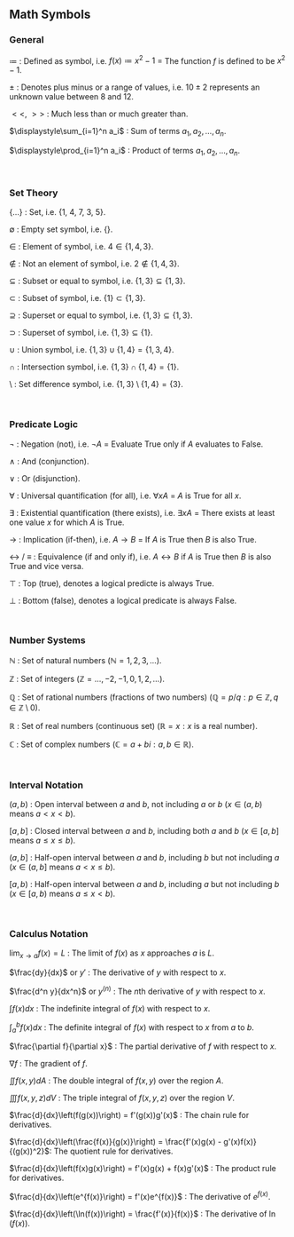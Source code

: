 
## Math Symbols

### General

$\coloneqq$ : Defined as symbol, i.e. $f(x) \coloneqq x^2 - 1$ = The function $f$ is defined to be $x^2 - 1$.

$\pm$ : Denotes plus minus or a range of values, i.e. $10 \pm 2$ represents an unknown value between $8$ and $12$.

$<<$, $>>$ : Much less than or much greater than.

$\displaystyle\sum_{i=1}^n a_i$ : Sum of terms $a_1, a_2, \ldots, a_n$.

$\displaystyle\prod_{i=1}^n a_i$ : Product of terms $a_1, a_2, \ldots, a_n$.

<br>

### Set Theory

{...} : Set, i.e. {1, 4, 7, 3, 5}.

$\emptyset$ : Empty set symbol, i.e. $\{\}$.

$\in$ : Element of symbol, i.e. $4 \in \{1, 4, 3\}$.

$\notin$ : Not an element of symbol, i.e. $2 \notin \{1, 4, 3\}$.

$\subseteq$ : Subset or equal to symbol, i.e. $\{1, 3\} \subseteq \{1, 3\}$.

$\subset$ : Subset of symbol, i.e. $\{1\} \subset \{1, 3\}$.

$\supseteq$ : Superset or equal to symbol, i.e. $\{1, 3\} \subseteq \{1, 3\}$.

$\supset$ : Superset of symbol, i.e. $\{1, 3\} \subseteq \{1\}$.

$\cup$ : Union symbol, i.e. $\{1, 3\} \cup \{1, 4\} = \{1, 3, 4\}$.
  
$\cap$ : Intersection symbol, i.e. $\{1, 3\} \cap \{1, 4\} = \{1\}$.

$\setminus$ : Set difference symbol, i.e. $\{1, 3\} \setminus \{1, 4\} = \{3\}$.

<br>

### Predicate Logic

$\neg$ : Negation (not), i.e. $\neg A$ = Evaluate True only if $A$ evaluates to False.

$\land$ : And (conjunction).

$\lor$ : Or (disjunction).

$\forall$ : Universal quantification (for all), i.e. $\forall x A$ = $A$ is True for all $x$.

$\exists$ : Existential quantification (there exists), i.e. $\exists x A$ = There exists at least one value $x$ for which $A$ is True.

$\rightarrow$ : Implication (if-then), i.e. $A \rightarrow B$ = If $A$ is True then $B$ is also True.

$\leftrightarrow$ / $\equiv$ : Equivalence (if and only if), i.e. $A \leftrightarrow B$ if $A$ is True then $B$ is also True and vice versa.

$\top$ : Top (true), denotes a logical predicte is always True.

$\bot$ : Bottom (false), denotes a logical predicate is always False.

<br>

### Number Systems

$\mathbb{N}$ : Set of natural numbers ($\mathbb{N} = {1, 2, 3, \ldots}$).

$\mathbb{Z}$ : Set of integers ($\mathbb{Z} = {\ldots, -2, -1, 0, 1, 2, \ldots}$).

$\mathbb{Q}$ : Set of rational numbers (fractions of two numbers) ($\mathbb{Q} = {p/q : p \in \mathbb{Z}, q \in \mathbb{Z}\setminus{0}}$).

$\mathbb{R}$ : Set of real numbers (continuous set) ($\mathbb{R} = {x : x \text{ is a real number}}$).

$\mathbb{C}$ : Set of complex numbers ($\mathbb{C} = {a+bi : a,b \in \mathbb{R}}$).

<br>

### Interval Notation

$(a,b)$ : Open interval between $a$ and $b$, not including $a$ or $b$ ($x \in (a,b)$ means $a < x < b$).

$[a,b]$ : Closed interval between $a$ and $b$, including both $a$ and $b$ ($x \in [a,b]$ means $a \leq x \leq b$).

$(a,b]$ : Half-open interval between $a$ and $b$, including $b$ but not including $a$ ($x \in (a,b]$ means $a < x \leq b$).

$[a,b)$ : Half-open interval between $a$ and $b$, including $a$ but not including $b$ ($x \in [a,b)$ means $a \leq x < b$).

<br>

### Calculus Notation

$\lim_{x\to a}f(x)=L$ : The limit of $f(x)$ as $x$ approaches $a$ is $L$.

$\frac{dy}{dx}$ or $y'$ : The derivative of $y$ with respect to $x$.

$\frac{d^n y}{dx^n}$ or $y^{(n)}$ : The $n$th derivative of $y$ with respect to $x$.

$\int f(x) dx$ : The indefinite integral of $f(x)$ with respect to $x$.

$\int_a^b f(x) dx$ : The definite integral of $f(x)$ with respect to $x$ from $a$ to $b$.

$\frac{\partial f}{\partial x}$ : The partial derivative of $f$ with respect to $x$.

$\nabla f$ : The gradient of $f$.

$\iint f(x,y) dA$ : The double integral of $f(x,y)$ over the region $A$.

$\iiint f(x,y,z) dV$ : The triple integral of $f(x,y,z)$ over the region $V$.

$\frac{d}{dx}\left(f(g(x))\right) = f'(g(x))g'(x)$ : The chain rule for derivatives.

$\frac{d}{dx}\left(\frac{f(x)}{g(x)}\right) = \frac{f'(x)g(x) - g'(x)f(x)}{(g(x))^2}$: The quotient rule for derivatives.

$\frac{d}{dx}\left(f(x)g(x)\right) = f'(x)g(x) + f(x)g'(x)$ : The product rule for derivatives.

$\frac{d}{dx}\left(e^{f(x)}\right) = f'(x)e^{f(x)}$ : The derivative of $e^{f(x)}$.

$\frac{d}{dx}\left(\ln(f(x))\right) = \frac{f'(x)}{f(x)}$ : The derivative of $\ln(f(x))$.
